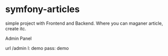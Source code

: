 symfony-articles
================

simple project with Frontend and Backend. Where you can maganer article, create itc.

Admin Panel

url /admin
l: demo
pass: demo
